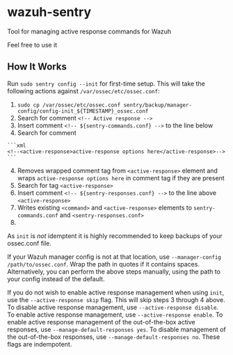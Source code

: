 # wazuh-sentry

Tool for managing active response commands for Wazuh

Feel free to use it

## How It Works

Run `sudo sentry config --init` for first-time setup. This will take the following actions against `/var/ossec/etc/ossec.conf`:

  1. `sudo cp /var/ossec/etc/ossec.conf sentry/backup/manager-config/config-init_${TIMESTAMP}_ossec.conf`
  2. Search for comment `<!-- Active response -->`
  3. Insert comment `<!-- ${sentry-commands.conf} -->` to the line below
  4. Search for comment

    ```xml
    <!--<active-response>active-response options here</active-response>-->
    ```
    
  4. Removes wrapped comment tag from `<active-response>` element and wraps `active-response options here` in comment tag if they are present
  5. Search for tag `<active-response>`
  6. Insert comment `<!-- ${sentry-responses.conf} -->` to the line above `<active-response>`
  8. Writes existing `<command>` and `<active-response>` elements to `sentry-commands.conf` and `<sentry-responses.conf>`
  9. 

As `init` is _not_ idemptent it is highly recommended to keep backups of your ossec.conf file.

If your Wazuh manager config is not at that location, use `--manager-config /path/to/ossec.conf`. Wrap the path in quotes if it contains spaces. Alternatively, you can perform the above steps manually, using the path to your config instead of the default.

If you do not wish to enable active response management when using `init`, use the `--active-response skip` flag. This will skip steps 3 through 4 above. To disable active response management, use `--active-response disable`. To enable active response management, use `--active-response enable`. To enable active response management of the out-of-the-box active responses, use `--manage-default-responses yes`. To disable management of the out-of-the-box responses, use `--manage-default-responses no`. These flags are indempotent.
